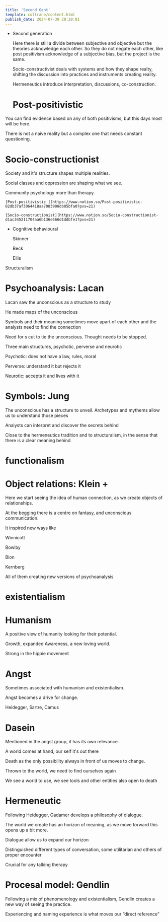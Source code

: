 ```yaml
---
title: 'Second Gent'
template: coltrane/content.html
publish_date: 2024-07-30 20:20:01
---
```


- Second generation
    
    Here there is still a divide between subjective and objective but the theories acknowledge each other. So they do not negate each other, like post positivism acknowledge of a subjective bias, but the project is the same.
    
    Socio-constructivist deals with systems and how they shape realty, shifting the discussion into practices and instruments creating reality.
    
    Hermeneutics introduce interpretation, discussions, co-construction.
    
    # Post-positivistic

You can find evidence based on any of both positivisms, but this days most will be here.

There is not a naive reality but a complex one that needs constant questioning.


# Socio-constructionist

Society and it's structure shapes multiple realities.

Social classes and oppression are shaping what we see.

Community psychology more than therapy.


    [Post-positivistic ](https://www.notion.so/Post-positivistic-02db37af3064418aa7083908db05bfa0?pvs=21)
    
    [Socio-constructionist](https://www.notion.so/Socio-constructionist-d1ac345211704aa6b136e566d1ddbfe1?pvs=21)


- Cognitive behavioural
    
    Skinner
    
    Beck
    
    Ellis

Structuralism

# Psychoanalysis: Lacan

Lacan saw the unconscious as a structure to study 

He made maps of the unconscious

Symbols and their meaning sometimes move apart of each other and the analysts need to find the connection 

Need for s cut to tie the unconscious. Thought needs to be stopped.

Three main structures, psychotic, perverse and neurotic

Psychotic: does not have a law, rules, moral 

Perverse: understand it but rejects it

Neurotic: accepts it and lives with it

# Symbols: Jung

The unconscious has a structure to unveil. Archetypes and mythems allow us to understand those pieces 

Analysts can interpret and discover the secrets behind

Close to the hermeneutics tradition and to structuralism, in the sense that there is a clear meaning behind

# functionalism

# Object relations: Klein +

Here we start seeing the idea of human connection, as we create objects of relationships.

At the begging there is a centre on fantasy, and unconscious communication.

It inspired new ways like 

Winnicott

Bowlby

Bion

Kernberg

All of them creating new versions of psychoanalysis


# existentialism

# Humanism

A positive view of humanity looking for their potential.

Growth, expanded Awareness, a new loving world.

Strong in the hippie movement

# Angst

Sometimes associated with humanism and existentialism.

Angst becomes a drive for change.

Heidegger, Sartre, Camus

# Dasein

Mentioned in the angst group, it has its own relevance.

A world comes at hand, our self it's out there 

Death as the only possibility always in front of us moves to change.

Thrown to the world, we need to find ourselves again

We see a world to use, we see tools and other entities also open to death


# Hermeneutic

Following Heidegger, Gadamer develops a philosophy of dialogue.

The world we create has an horizon of meaning, as we move forward this opens up a bit more.

Dialogue allow us to expand our horizon

Distinguished different types of conversation, some utilitarian and others of proper encounter

Crucial for any talking therapy


# Procesal model: Gendlin

Following a mix of phenomenology and existentialism, Gendlin creates a new way of seeing the practice.

Experiencing and naming experience is what moves our “direct reference”